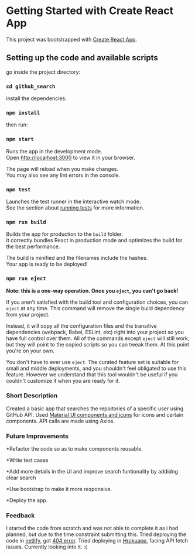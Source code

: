 # Getting Started with Create React App

This project was bootstrapped with [Create React App](https://github.com/facebook/create-react-app).

## Setting up the code and available scripts

go inside the project directory:

### `cd github_search`

install the dependencies:

### `npm install`

then run:

### `npm start`

Runs the app in the development mode.\
Open [http://localhost:3000](http://localhost:3000) to view it in your browser.

The page will reload when you make changes.\
You may also see any lint errors in the console.

### `npm test`

Launches the test runner in the interactive watch mode.\
See the section about [running tests](https://facebook.github.io/create-react-app/docs/running-tests) for more information.

### `npm run build`

Builds the app for production to the `build` folder.\
It correctly bundles React in production mode and optimizes the build for the best performance.

The build is minified and the filenames include the hashes.\
Your app is ready to be deployed!

### `npm run eject`

**Note: this is a one-way operation. Once you `eject`, you can't go back!**

If you aren't satisfied with the build tool and configuration choices, you can `eject` at any time. This command will remove the single build dependency from your project.

Instead, it will copy all the configuration files and the transitive dependencies (webpack, Babel, ESLint, etc) right into your project so you have full control over them. All of the commands except `eject` will still work, but they will point to the copied scripts so you can tweak them. At this point you're on your own.

You don't have to ever use `eject`. The curated feature set is suitable for small and middle deployments, and you shouldn't feel obligated to use this feature. However we understand that this tool wouldn't be useful if you couldn't customize it when you are ready for it.

### Short Description 

Created a basic app that searches the repoitories of a specific user using GitHub API.
Used [Material UI components and icons](https://mui.com/components/) for icons and certain components.
API calls are made using Axios.

### Future Improvements

*Refactor the code so as to make components reusable.

*Write test cases

*Add more details in the UI and improve search funtionality by addidng clear search

*Use bootstrap to make it more responsive.

*Deploy the app.

### Feedback

I started the code from scratch and was not able to complete it as i had planned, but due to the time constraint submitting this. Tried deploying the code in [netlify](https://app.netlify.com/sites/laughing-austin-138275/deploys/61fd53b6cc027a0009f98425), got [404 error](https://61fd53b6cc027a0009f98425--laughing-austin-138275.netlify.app/). Tried deploying in [Hrokuapp](https://dashboard.heroku.com/apps/git-profile-search/deploy/github), facing API fetch issues. Currently looking into it. :(
